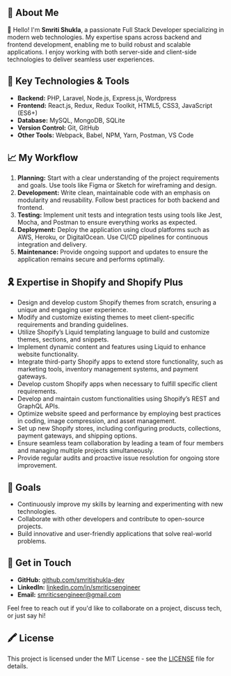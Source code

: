 ## 🚀 About Me

👋 Hello! I'm **Smriti Shukla**, a passionate Full Stack Developer specializing in modern web technologies. My expertise spans across backend and frontend development, enabling me to build robust and scalable applications. I enjoy working with both server-side and client-side technologies to deliver seamless user experiences.

## 🌟 Key Technologies & Tools

- **Backend:** PHP, Laravel, Node.js, Express.js, Wordpress
- **Frontend:** React.js, Redux, Redux Toolkit, HTML5, CSS3, JavaScript (ES6+)
- **Database:** MySQL, MongoDB, SQLite
- **Version Control:** Git, GitHub
- **Other Tools:** Webpack, Babel, NPM, Yarn, Postman, VS Code

## 📈 My Workflow

1. **Planning:** Start with a clear understanding of the project requirements and goals. Use tools like Figma or Sketch for wireframing and design.
2. **Development:** Write clean, maintainable code with an emphasis on modularity and reusability. Follow best practices for both backend and frontend.
3. **Testing:** Implement unit tests and integration tests using tools like Jest, Mocha, and Postman to ensure everything works as expected.
4. **Deployment:** Deploy the application using cloud platforms such as AWS, Heroku, or DigitalOcean. Use CI/CD pipelines for continuous integration and delivery.
5. **Maintenance:** Provide ongoing support and updates to ensure the application remains secure and performs optimally.

## 🎗️ Expertise in Shopify and Shopify Plus

- Design and develop custom Shopify themes from scratch, ensuring a unique and engaging user experience.
- Modify and customize existing themes to meet client-specific requirements and branding guidelines.
- Utilize Shopify’s Liquid templating language to build and customize themes, sections, and snippets.
- Implement dynamic content and features using Liquid to enhance website functionality.
- Integrate third-party Shopify apps to extend store functionality, such as marketing tools, inventory management systems, and payment gateways.
- Develop custom Shopify apps when necessary to fulfill specific client requirements.
- Develop and maintain custom functionalities using Shopify’s REST and GraphQL APIs.
- Optimize website speed and performance by employing best practices in coding, image compression, and asset management.
- Set up new Shopify stores, including configuring products, collections, payment gateways, and shipping options.
- Ensure seamless team collaboration by leading a team of four members and managing multiple projects simultaneously.
- Provide regular audits and proactive issue resolution for ongoing store improvement.

## 🎯 Goals

- Continuously improve my skills by learning and experimenting with new technologies.
- Collaborate with other developers and contribute to open-source projects.
- Build innovative and user-friendly applications that solve real-world problems.

## 📢 Get in Touch

- **GitHub:** [github.com/smritishukla-dev](https://github.com/smritishukla-dev)
- **LinkedIn:** [linkedin.com/in/smriticsengineer](https://www.linkedin.com/in/smriticsengineer)
- **Email:** smriticsengineer@gmail.com

Feel free to reach out if you'd like to collaborate on a project, discuss tech, or just say hi!

## 🖍️ License

This project is licensed under the MIT License - see the [LICENSE](LICENSE) file for details.

